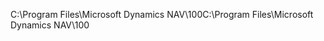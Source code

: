 <span data-ttu-id="03ae8-101">C:\\Program Files\\Microsoft Dynamics NAV\\100</span><span class="sxs-lookup"><span data-stu-id="03ae8-101">C:\\Program Files\\Microsoft Dynamics NAV\\100</span></span>
